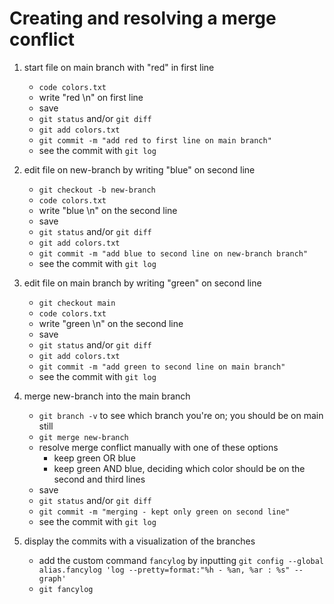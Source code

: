 # Creating and resolving a merge conflict

1. start file on main branch with "red" in first line
   - `code colors.txt`
   - write "red \n" on first line
   - save
   - `git status` and/or `git diff`
   - `git add colors.txt`
   - `git commit -m "add red to first line on main branch"`
   - see the commit with `git log`

2. edit file on new-branch by writing "blue" on second line
   - `git checkout -b new-branch`
   - `code colors.txt`
   - write "blue \n" on the second line
   - save
   - `git status` and/or `git diff`
   - `git add colors.txt`
   - `git commit -m "add blue to second line on new-branch branch"`
   - see the commit with `git log`

3. edit file on main branch by writing "green" on second line
   - `git checkout main`
   - `code colors.txt`
   - write "green \n" on the second line
   - save
   - `git status` and/or `git diff`
   - `git add colors.txt`
   - `git commit -m "add green to second line on main branch"`
   - see the commit with `git log`

4. merge new-branch into the main branch
   - `git branch -v` to see which branch you're on; you should be on main still
   - `git merge new-branch`
   - resolve merge conflict manually with one of these options
     - keep green OR blue
     - keep green AND blue, deciding which color should be on the second and third lines
   - save
   - `git status` and/or `git diff`
   - `git commit -m "merging - kept only green on second line"`
   - see the commit with `git log`

5. display the commits with a visualization of the branches
   - add the custom command `fancylog` by inputting `git config --global alias.fancylog 'log --pretty=format:"%h - %an, %ar : %s" --graph'`
   - `git fancylog`